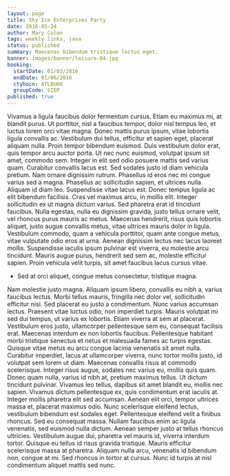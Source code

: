 ```yaml
---
layout: page
title: Sky Ice Enterprises Party
date: 2016-05-24
author: Mary Colon
tags: weekly links, java
status: published
summary: Maecenas bibendum tristique lectus eget.
banner: images/banner/leisure-04.jpg
booking:
  startDate: 01/03/2016
  endDate: 01/06/2016
  ctyhocn: ATLBUHX
  groupCode: SIEP
published: true
---
```

Vivamus a ligula faucibus dolor fermentum cursus. Etiam eu maximus mi, at blandit purus. Ut porttitor, nisl a faucibus tempor, dolor nisl tempus leo, et luctus lorem orci vitae magna. Donec mattis purus ipsum, vitae lobortis ligula convallis ac. Vestibulum dui tellus, efficitur et sapien eget, placerat aliquam nulla. Proin tempor bibendum euismod. Duis vestibulum dolor erat, quis tempor arcu auctor porta. Ut nec nunc euismod, volutpat ipsum sit amet, commodo sem. Integer in elit sed odio posuere mattis sed varius quam. Curabitur convallis lacus est. Sed sodales justo id diam vehicula pretium. Nam ornare dignissim rutrum. Phasellus id eros nec mi congue varius sed a magna. Phasellus ac sollicitudin sapien, et ultrices nulla. Aliquam id diam leo. Suspendisse vitae lacus est.
Donec tempus ligula ac elit bibendum facilisis. Cras vel maximus arcu, in mollis elit. Integer sollicitudin ex ut magna dictum varius. Sed pharetra erat id tincidunt faucibus. Nulla egestas, nulla eu dignissim gravida, justo tellus ornare velit, vel rhoncus purus mauris ac metus. Maecenas hendrerit, risus quis lobortis aliquet, justo augue convallis metus, vitae ultrices mauris dolor in ligula. Vestibulum commodo, quam a vehicula porttitor, quam ante congue metus, vitae vulputate odio eros at urna. Aenean dignissim lectus nec lacus laoreet mollis. Suspendisse iaculis ipsum pulvinar est viverra, eu molestie arcu tincidunt. Mauris augue purus, hendrerit sed sem ac, molestie efficitur sapien. Proin vehicula velit turpis, sit amet faucibus lacus cursus vitae.

* Sed at orci aliquet, congue metus consectetur, tristique magna.

Nam molestie justo magna. Aliquam ipsum libero, convallis eu nibh a, varius faucibus lectus. Morbi tellus mauris, fringilla nec dolor vel, sollicitudin efficitur nisi. Sed placerat eu justo a condimentum. Nunc varius accumsan lectus. Praesent vitae luctus odio, non imperdiet turpis. Mauris volutpat mi sed dui tempus, ut varius ex lobortis. Etiam viverra at sem at placerat. Vestibulum eros justo, ullamcorper pellentesque sem eu, consequat facilisis erat. Maecenas interdum ex non lobortis faucibus. Pellentesque habitant morbi tristique senectus et netus et malesuada fames ac turpis egestas. Quisque vitae metus eu arcu congue lacinia venenatis sit amet nulla. Curabitur imperdiet, lacus at ullamcorper viverra, nunc tortor mollis justo, id volutpat sem lorem ut diam. Maecenas convallis risus at commodo scelerisque. Integer risus augue, sodales nec varius eu, mollis quis quam. Donec quam nulla, varius id nibh at, pretium maximus tellus.
Ut dictum tincidunt pulvinar. Vivamus leo tellus, dapibus sit amet blandit eu, mollis nec sapien. Vivamus dictum pellentesque ex, quis condimentum erat iaculis at. Integer mollis pharetra elit sed accumsan. Aenean elit orci, tempor ultrices massa et, placerat maximus odio. Nunc scelerisque eleifend lectus, vestibulum bibendum est sodales eget. Pellentesque eleifend velit a finibus rhoncus. Sed eu consequat massa. Nullam faucibus enim ac ligula venenatis, sed euismod nulla dictum. Aenean semper justo at tellus rhoncus ultricies. Vestibulum augue dui, pharetra vel mauris id, viverra interdum tortor. Quisque eu tellus id risus gravida tristique. Mauris efficitur scelerisque massa at pharetra. Aliquam nulla arcu, venenatis id bibendum non, congue at mi. Sed rhoncus in tortor at cursus. Nunc id turpis at nisl condimentum aliquet mattis sed nunc.
